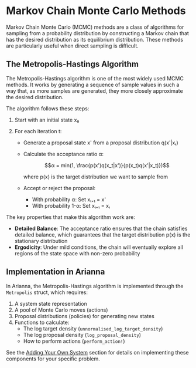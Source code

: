 # Markov Chain Monte Carlo Methods

Markov Chain Monte Carlo (MCMC) methods are a class of algorithms for sampling from a probability distribution by constructing a Markov chain that has the desired distribution as its equilibrium distribution. These methods are particularly useful when direct sampling is difficult.

## The Metropolis-Hastings Algorithm

The Metropolis-Hastings algorithm is one of the most widely used MCMC methods. It works by generating a sequence of sample values in such a way that, as more samples are generated, they more closely approximate the desired distribution.

The algorithm follows these steps:

1. Start with an initial state x₀

2. For each iteration t:
   - Generate a proposal state x' from a proposal distribution q(x'|xₜ)
   - Calculate the acceptance ratio α:
     ```math
     α = min(1, \frac{p(x')q(x_t|x')}{p(x_t)q(x'|x_t)})
     ```
     where p(x) is the target distribution we want to sample from
   
   - Accept or reject the proposal:
     - With probability α: Set xₜ₊₁ = x'
     - With probability 1-α: Set xₜ₊₁ = xₜ

The key properties that make this algorithm work are:

- **Detailed Balance**: The acceptance ratio ensures that the chain satisfies detailed balance, which guarantees that the target distribution p(x) is the stationary distribution
- **Ergodicity**: Under mild conditions, the chain will eventually explore all regions of the state space with non-zero probability

## Implementation in Arianna

In Arianna, the Metropolis-Hastings algorithm is implemented through the `Metropolis` struct, which requires:

1. A system state representation
2. A pool of Monte Carlo moves (actions)
3. Proposal distributions (policies) for generating new states
4. Functions to calculate:
   - The log target density (`unnormalised_log_target_density`)
   - The log proposal density (`log_proposal_density`)
   - How to perform actions (`perform_action!`)

See the [Adding Your Own System](@ref) section for details on implementing these components for your specific problem.
